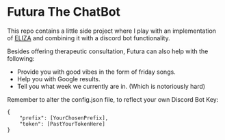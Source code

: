 # Futura The ChatBot
This repo contains a little side project where I play with an implementation of [ELIZA](https://en.wikipedia.org/wiki/ELIZA) and combining it with a discord bot functionality.

Besides offering therapeutic consultation, Futura can also help with the following:

- Provide you with good vibes in the form of friday songs.
- Help you with Google results.
- Tell you what week we currently are in. (Which is notoriously hard)

Remember to alter the config.json file, to reflect your own Discord Bot Key:

```
{
    "prefix": [YourChosenPrefix],
    "token": [PastYourTokenHere]
}
```
